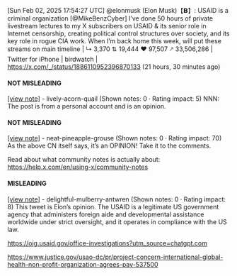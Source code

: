 [Sun Feb 02, 2025 17:54:27 UTC] @elonmusk (Elon Musk)【𝗕】: USAID is a criminal organization [@MikeBenzCyber] I’ve done 50 hours of private livestream lectures to my X subscribers on USAID &amp; its senior role in Internet censorship, creating political control structures over society, and its key role in rogue CIA work. When I’m back home this week, will put these streams on main timeline | ↳ 3,370 ⇅ 19,444 ♥ 97,507 🡕 33,506,286 | Twitter for iPhone | birdwatch | https://x.com/_/status/1886110952396870133 (21 hours, 30 minutes ago)

#### NOT MISLEADING

[[view note]](https://x.com/i/birdwatch/n/1886227596716781800) - lively-acorn-quail (Shown notes: 0 · Rating impact: 5)
NNN: The post is from a personal account and is an opinion.

#### NOT MISLEADING

[[view note]](https://x.com/i/birdwatch/n/1886116852738232629) - neat-pineapple-grouse (Shown notes: 0 · Rating impact: 70)
As the above CN itself says, it’s an OPINION! Take it to the comments. 

Read about what community notes is actually about: https://help.x.com/en/using-x/community-notes 

#### MISLEADING

[[view note]](https://x.com/i/birdwatch/n/1886115624424026195) - delightful-mulberry-antwren (Shown notes: 0 · Rating impact: 8)
This tweet is Elon’s opinion. The USAID is a legitimate US government agency that administers foreign aide and developmental assistance worldwide under strict oversight, and it operates in compliance with the US law. 

https://oig.usaid.gov/office-investigations?utm_source=chatgpt.com

https://www.justice.gov/usao-dc/pr/project-concern-international-global-health-non-profit-organization-agrees-pay-537500

